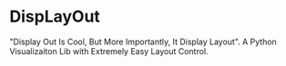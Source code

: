 # DispLayOut
"Display Out Is Cool, But More Importantly, It Display Layout". A Python Visualizaiton Lib with Extremely Easy Layout Control.

